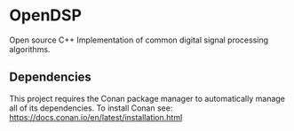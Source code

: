 # OpenDSP

Open source C++ Implementation of common digital signal processing algorithms.

## Dependencies

This project requires the Conan package manager to automatically manage all of
its dependencies. To install Conan see:
https://docs.conan.io/en/latest/installation.html
